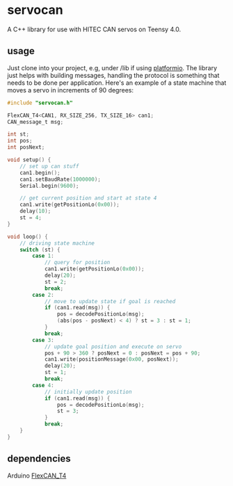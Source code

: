 # servocan
A C++ library for use with HITEC CAN servos on Teensy 4.0.

## usage
Just clone into your project, e.g, under /lib if using [platformio](https://platformio.org/). The library just helps with building messages, handling the protocol is something that needs to be done per application. Here's an example of a state machine that moves a servo in increments of 90 degrees:
```c
#include "servocan.h"

FlexCAN_T4<CAN1, RX_SIZE_256, TX_SIZE_16> can1;
CAN_message_t msg;

int st;
int pos;
int posNext;

void setup() {
    // set up can stuff
    can1.begin();
    can1.setBaudRate(1000000);
    Serial.begin(9600); 

    // get current position and start at state 4
    can1.write(getPositionLo(0x00));
    delay(10);
    st = 4;
}

void loop() {
    // driving state machine
    switch (st) {
        case 1:
            // query for position
            can1.write(getPositionLo(0x00));
            delay(20);
            st = 2;
            break;
        case 2:
            // move to update state if goal is reached
            if (can1.read(msg)) {
                pos = decodePositionLo(msg);
                (abs(pos - posNext) < 4) ? st = 3 : st = 1;
            }
            break;
        case 3:
            // update goal position and execute on servo
            pos + 90 > 360 ? posNext = 0 : posNext = pos + 90;
            can1.write(positionMessage(0x00, posNext));
            delay(20);
            st = 1;
            break;
        case 4:
            // initially update position
            if (can1.read(msg)) {
                pos = decodePositionLo(msg);
                st = 3;
            }
            break;
    }
}
```

## dependencies
Arduino
[FlexCAN_T4](https://github.com/tonton81/FlexCAN_T4/)

